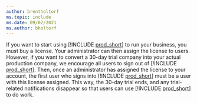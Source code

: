 ```yaml
---
author: brentholtorf
ms.topic: include
ms.date: 09/07/2021
ms.author: bholtorf
---
```

If you want to start using [!INCLUDE [prod_short](../includes/prod_short.md)] to run your business, you must buy a license. Your administrator can then assign the license to users. However, if you want to convert a 30-day trial company into your actual production company, we encourage all users to sign out of [!INCLUDE [prod_short](../includes/prod_short.md)]. Then, once an administrator has assigned the license to your account, the first user who signs into [!INCLUDE [prod_short](../includes/prod_short.md)] must be a user with this license assigned. This way, the 30-day trial ends, and any trial-related notifications disappear so that users can use [!INCLUDE [prod_short](../includes/prod_short.md)] to do work.
